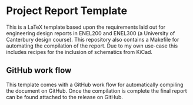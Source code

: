 # Project Report Template

This is a LaTeX template based upon the requirements laid out for engineering design reports in 
ENEL200 and ENEL300 (a University of Canterbury design course). This repository also contains a
Makefile for automating the compilation of the report. Due to my own use-case this includes recipes
for the inclusion of schematics from KiCad.

## GitHub work flow

This template comes with a GitHub work flow for automatically compiling the document on GitHub. Once
the compilation is complete the final report can be found attached to the release on GitHub.
